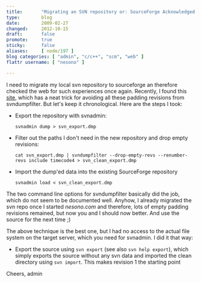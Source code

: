 ```yaml
---
title:       "Migrating an SVN repository or: SourceForge Acknowledged Timecode4"
type:        blog
date:        2009-02-27
changed:     2012-10-15
draft:       false
promote:     true
sticky:      false
aliases:     [ node/197 ]
blog categories: [ "admin", "c/c++", "scm", "web" ]
flattr username: [ "nesono" ]

---
```


<!--more-->
I need to migrate my local svn repository to sourceforge an therefore checked the web for such experiences once again. Recently, I found this [site][1], which has a neat trick for avoiding all these padding revisions from svndumpfilter. But let's keep it chronological. Here are the steps I took:


* Export the repository with svnadmin:  
  <pre><code class="bash">svnadmin dump &gt; svn_export.dmp</code></pre>
* Filter out the paths I don't need in the new repository and drop empty revisions:  
  <pre><code class="bash">cat svn_export.dmp | svndumpfilter --drop-empty-revs --renumber-revs include timecode4 > svn_clean_export.dmp</code></pre>
* Import the dump'ed data into the existing SourceForge repository  
  <pre><code class="bash">svnadmin load < svn_clean_export.dmp</code></pre>

The two command line options for svndumpfilter basically did the job, which do not seem to be documented well.
Anyhow, I already migrated the svn repo once I started *nesono.com* and therefore, lots of empty padding revisions remained, but now you and I should now better.
And use the source for the next time ;)

The above technique is the best one, but I had no access to the actual file system on the target server, which you need for svnadmin. I did it that way:

* Export the source using `svn export` (see also `svn help export`), which simply exports the source without any svn data and imported the clean directory using `svn import`. This makes revision 1 the starting point

Cheers, admin

[1]: http://whynotwiki.com/How_I_moved_my_code_repository_to_Google_Code "moving to Google Code"
